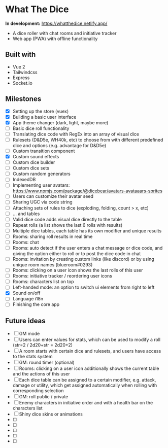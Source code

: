 # What The Dice
**In development:** https://whatthedice.netlify.app/

- A dice roller with chat rooms and initiative tracker
- Web app (PWA) with offline functionality

## Built with
* Vue 2
* Tailwindcss
* Express
* Socket.io

## Milestones

- [x] Setting up the store (vuex)
- [x] Building a basic user interface
- [x] App theme changer (dark, light, maybe more)
- [ ] Basic dice roll functionality
- [ ] Translating dice code with RegEx into an array of visual dice
- [ ] Rulesets (D&D5e, WH40k, etc) to choose from with different predefined dice and options (e.g. advantage for D&D5e)
- [ ] Custom transition component
- [x] Custom sound effects
- [ ] Custom dice builder
- [ ] Custom dice sets
- [ ] Custom random generators
- [ ] IndexedDB
- [ ] Implementing user avatars: https://www.npmjs.com/package/@dicebear/avatars-avataaars-sprites
- [ ] Users can customize their avatar seed
- [ ] Sharing UGC via code string
- [ ] Attaching sets of rules to dice (exploding, folding, count > x, etc)
- [ ] ... and tables
- [ ] Valid dice code adds visual dice directly to the table
- [ ] Repeat rolls (a list shows the last 6 rolls with results)
- [ ] Multiple dice tables, each table has its own modifier and unique results
- [ ] Rooms: sharing roll results in real time
- [ ] Rooms: chat
- [ ] Rooms: auto detect if the user enters a chat message or dice code, and giving the option either to roll or to post the dice code in chat
- [ ] Rooms: invitation by creating custom links (like discord) or by using unique room names (blueroom#0293)
- [ ] Rooms: clicking on a user icon shows the last rolls of this user
- [ ] Rooms: initiative tracker / reordering user icons
- [ ] Rooms: characters list on top
- [ ] Left-handed mode: an option to switch ui elements from right to left
- [x] Sound on/off
- [ ] Language i18n
- [ ] Finishing the core app

## Future ideas

- [ ] GM mode
- [ ] Users can enter values for stats, which can be used to modify a roll (str=2 / 2d20+str = 2d20+2)
- [ ] A room starts with certain dice and rulesets, and users have access to the stats system
- [ ] GM: round timer (optional)
- [ ] Rooms: clicking on a user icon additionally shows the current table and the actions of this user
- [ ] Each dice table can be assigned to a certain modifier, e.g. attack, damage or utility, which get assigned automatically when rolling with corresponding selection
- [ ] GM: roll public / private 
- [ ] Enemy characters in initiative order and with a health bar on the characters list
- [ ] Shiny dice skins or animations
- [ ] 
- [ ] 
- [ ] 
- [ ] 
- [ ] 
